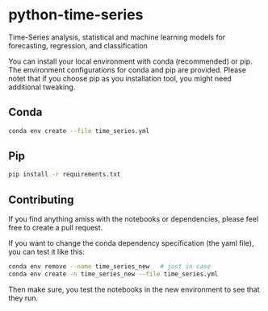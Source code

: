 # python-time-series
Time-Series analysis, statistical and machine learning models for forecasting, regression, and classification

You can install your local environment with conda (recommended) or pip. The environment configurations for conda and pip are provided. Please notet that if you choose pip as you installation tool, you might need additional tweaking.

## Conda
```bash
conda env create --file time_series.yml
```

## Pip
```bash
pip install -r requirements.txt
```

## Contributing

If you find anything amiss with the notebooks or dependencies, please feel free to create a pull request.

If you want to change the conda dependency specification (the yaml file), you can test it like this:
```bash
conda env remove --name time_series_new   # just in case
conda env create -n time_series_new --file time_series.yml
```

Then make sure, you test the notebooks in the new environment to see that they run.
